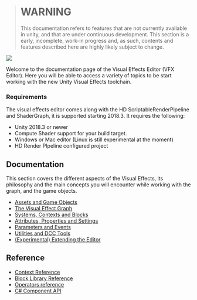 > # WARNING
>
> This documentation refers to features that are not currently available in unity, and that are under continuous development. This section is a early, incomplete, work-in progress and, as such, contents and features described here are highly likely subject to change.



![](https://raw.githubusercontent.com/wiki/Unity-Technologies/ScriptableRenderPipeline/Pages/VFXEditor/img/vfxeditor-title.png)

Welcome to the documentation page of the Visual Effects Editor (VFX Editor). Here you will be able to access a variety of topics to be start working with the new Unity Visual Effects toolchain.

### Requirements

The visual effects editor comes along with the HD ScriptableRenderPipeline  and ShaderGraph, it is supported starting 2018.3. It requires the following:

* Unity 2018.3 or newer
* Compute Shader support for your build target.
* Windows or Mac editor (Linux is still experimental at the moment)
* HD Render PIpeline configured project

## Documentation

This section covers the different aspects of the Visual Effects, its philosophy and the main concepts you will encounter while working with the graph, and the game objects.

* [Assets and Game Objects](https://github.com/Unity-Technologies/ScriptableRenderPipeline/wiki/Visual-Effect-Assets-and-GameObjects)
* [The Visual Effect Graph](https://github.com/Unity-Technologies/ScriptableRenderPipeline/wiki/Visual-Effects-Graph)
* [Systems, Contexts and Blocks](https://github.com/Unity-Technologies/ScriptableRenderPipeline/wiki/VFX-Systems-Contexts-and-Blocks)
* [Attributes, Properties and Settings](https://github.com/Unity-Technologies/ScriptableRenderPipeline/wiki/VFX-Attributes-Properties-and-Settings)
* [Parameters and Events](https://github.com/Unity-Technologies/ScriptableRenderPipeline/wiki/VFX-Parameters-and-Events)
* [Utilities and DCC Tools](https://github.com/Unity-Technologies/ScriptableRenderPipeline/wiki/VFX-Utilities-and-DCC-Tools)
* [(Experimental) Extending the Editor](https://github.com/Unity-Technologies/ScriptableRenderPipeline/wiki/VFX-Extending-The-Editor)

## Reference

* [Context Reference](https://github.com/Unity-Technologies/ScriptableRenderPipeline/wiki/VFX-Contexts)
* [Block Library Reference](https://github.com/Unity-Technologies/ScriptableRenderPipeline/wiki/VFX-Blocks)
* [Operators reference](https://github.com/Unity-Technologies/ScriptableRenderPipeline/wiki/VFX-Operators)
* [C# Component API](https://github.com/Unity-Technologies/ScriptableRenderPipeline/wiki/VFX-CSharp-API)

